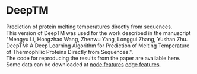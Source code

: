 # DeepTM
Prediction of protein melting temperatures directly from sequences.  
This version of DeepTM was used for the work described in the manuscript "Mengyu Li, Hongzhao Wang, Zhenwu Yang, Longgui Zhang, Yushan Zhu. DeepTM: A Deep Learning Algorithm for Prediction of Melting Temperature of Thermophilic Proteins Directly from Sequences.".  
The code for reproducing the results from the paper are available here. Some data can be downloaded at 
 [node features](https://drive.google.com/file/d/13njrQBVafW-LULfKRKq2gYHbCvNndY_s/view?usp=sharing)  [edge features](https://drive.google.com/file/d/11ulZgYXA2N0vdImSvE_FPNcZSswEC3h2/view?usp=sharing).
